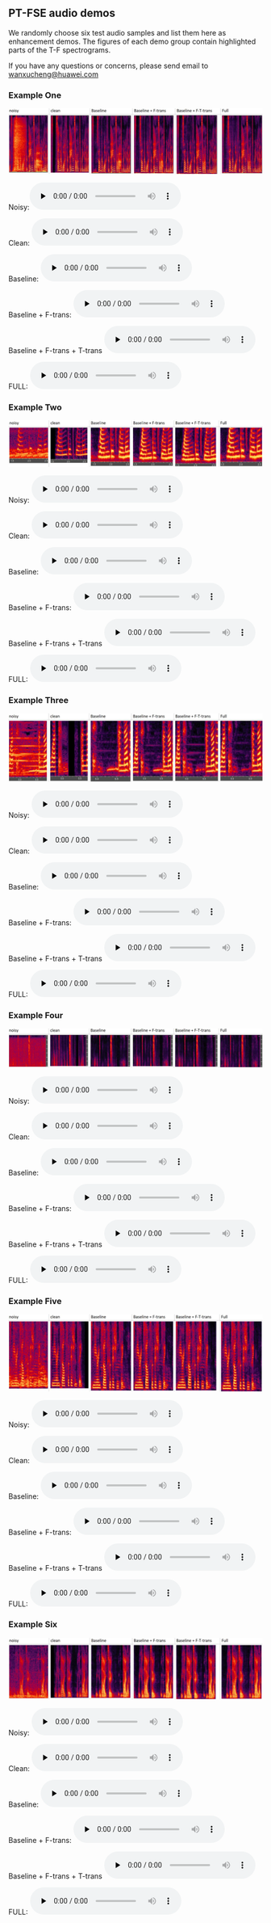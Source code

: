 ## PT-FSE audio demos
We randomly choose six test audio samples and list them here as enhancement demos.
The figures of each demo group contain highlighted parts of the T-F spectrograms.

If you have any questions or concerns, please send email to wanxucheng@huawei.com


### Example One

![avatar](./figures/field50.JPG)

Noisy:<audio id="audio" controls="" preload="none">
    <source id="mp3" src="./audios/noisy_clnsp22_breath_21983_0_snr1_tl-18_fileid_50.wav">
</audio>

Clean:
<audio id="audio" controls="" preload="none">
    <source id="mp3" src="./audios/clean_fileid_50.wav">
</audio>

Baseline:
<audio id="audio" controls="" preload="none">
    <source id="mp3" src="./audios/baseline_clnsp22_breath_21983_0_snr1_tl-18_fileid_50.wav">
</audio>

Baseline + F-trans:
<audio id="audio" controls="" preload="none">
    <source id="mp3" src="./audios/Ftrans_clnsp22_breath_21983_0_snr1_tl-18_fileid_50.wav">
</audio>

Baseline + F-trans + T-trans
<audio id="audio" controls="" preload="none">
    <source id="mp3" src="./audios/FTtrans_clnsp22_breath_21983_0_snr1_tl-18_fileid_50.wav">
</audio>

FULL:
<audio id="audio" controls="" preload="none">
    <source id="mp3" src="./audios/FULL_clnsp22_breath_21983_0_snr1_tl-18_fileid_50.wav">
</audio>



### Example Two

![avatar](./figures/field101.JPG)

Noisy:
<audio id="audio" controls="" preload="none">
    <source id="mp3" src="./audios/noisy_clnsp198_bus_56903_0_snr0_tl-32_fileid_101.wav">
</audio>

Clean:
<audio id="audio" controls="" preload="none">
    <source id="mp3" src="./audios/clean_fileid_50.wav">
</audio>

Baseline:
<audio id="audio" controls="" preload="none">
    <source id="mp3" src="./audios/baseline_clnsp198_bus_56903_0_snr0_tl-32_fileid_101.wav">
</audio>

Baseline + F-trans:
<audio id="audio" controls="" preload="none">
    <source id="mp3" src="./audios/Ftrans_clnsp198_bus_56903_0_snr0_tl-32_fileid_101.wav">
</audio>

Baseline + F-trans + T-trans
<audio id="audio" controls="" preload="none">
    <source id="mp3" src="./audios/FTtrans_clnsp198_bus_56903_0_snr0_tl-32_fileid_101.wav">
</audio>

FULL:
<audio id="audio" controls="" preload="none">
    <source id="mp3" src="./audios/FULL_clnsp198_bus_56903_0_snr0_tl-32_fileid_101.wav">
</audio>



### Example Three

![avatar](./figures/field58.JPG)

Noisy:
<audio id="audio" controls="" preload="none">
    <source id="mp3" src="./audios/noisy_clnsp149_SjEWn2DhLDs_snr0_tl-23_fileid_58.wav">
</audio>

Clean:
<audio id="audio" controls="" preload="none">
    <source id="mp3" src="./audios/clean_fileid_58.wav">
</audio>

Baseline:
<audio id="audio" controls="" preload="none">
    <source id="mp3" src="./audios/baseline_clnsp149_SjEWn2DhLDs_snr0_tl-23_fileid_58.wav">
</audio>

Baseline + F-trans:
<audio id="audio" controls="" preload="none">
    <source id="mp3" src="./audios/Ftrans_clnsp149_SjEWn2DhLDs_snr0_tl-23_fileid_58.wav">
</audio>

Baseline + F-trans + T-trans
<audio id="audio" controls="" preload="none">
    <source id="mp3" src="./audios/FTtrans_clnsp149_SjEWn2DhLDs_snr0_tl-23_fileid_58.wav">
</audio>

FULL:
<audio id="audio" controls="" preload="none">
    <source id="mp3" src="./audios/FULL_clnsp149_SjEWn2DhLDs_snr0_tl-23_fileid_58.wav">
</audio>



### Example Four

![avatar](./figures/field125.JPG)

Noisy:
<audio id="audio" controls="" preload="none">
    <source id="mp3" src="./audios/noisy_clnsp156_water_320289_2_snr3_tl-19_fileid_125.wav">
</audio>

Clean:
<audio id="audio" controls="" preload="none">
    <source id="mp3" src="./audios/clean_fileid_125.wav">
</audio>

Baseline:
<audio id="audio" controls="" preload="none">
    <source id="mp3" src="./audios/baseline_clnsp156_water_320289_2_snr3_tl-19_fileid_125.wav">
</audio>

Baseline + F-trans:
<audio id="audio" controls="" preload="none">
    <source id="mp3" src="./audios/Ftrans_clnsp156_water_320289_2_snr3_tl-19_fileid_125.wav">
</audio>

Baseline + F-trans + T-trans
<audio id="audio" controls="" preload="none">
    <source id="mp3" src="./audios/FTtrans_clnsp156_water_320289_2_snr3_tl-19_fileid_125.wav">
</audio>

FULL:
<audio id="audio" controls="" preload="none">
    <source id="mp3" src="./audios/FULL_clnsp156_water_320289_2_snr3_tl-19_fileid_125.wav">
</audio>



### Example Five

![avatar](./figures/field280.JPG)

Noisy:
<audio id="audio" controls="" preload="none">
    <source id="mp3" src="./audios/noisy_clnsp430_babble_188218_23_snr8_tl-22_fileid_280.wav">
</audio>

Clean:
<audio id="audio" controls="" preload="none">
    <source id="mp3" src="./audios/clean_fileid_280.wav">
</audio>

Baseline:
<audio id="audio" controls="" preload="none">
    <source id="mp3" src="./audios/baseline_clnsp430_babble_188218_23_snr8_tl-22_fileid_280.wav">
</audio>

Baseline + F-trans:
<audio id="audio" controls="" preload="none">
    <source id="mp3" src="./audios/Ftrans_clnsp430_babble_188218_23_snr8_tl-22_fileid_280.wav">
</audio>

Baseline + F-trans + T-trans
<audio id="audio" controls="" preload="none">
    <source id="mp3" src="./audios/FTtrans_clnsp430_babble_188218_23_snr8_tl-22_fileid_280.wav">
</audio>

FULL:
<audio id="audio" controls="" preload="none">
    <source id="mp3" src="./audios/FULL_clnsp430_babble_188218_23_snr8_tl-22_fileid_280.wav">
</audio>



### Example Six

![avatar](./figures/field300.JPG)

Noisy:
<audio id="audio" controls="" preload="none">
    <source id="mp3" src="./audios/noisy_clnsp57_bus_84241_3_snr2_tl-30_fileid_300.wav">
</audio>

Clean:
<audio id="audio" controls="" preload="none">
    <source id="mp3" src="./audios/clean_fileid_300.wav">
</audio>

Baseline:
<audio id="audio" controls="" preload="none">
    <source id="mp3" src="./audios/baseline_clnsp57_bus_84241_3_snr2_tl-30_fileid_300.wav">
</audio>

Baseline + F-trans:
<audio id="audio" controls="" preload="none">
    <source id="mp3" src="./audios/Ftrans_clnsp57_bus_84241_3_snr2_tl-30_fileid_300.wav">
</audio>

Baseline + F-trans + T-trans
<audio id="audio" controls="" preload="none">
    <source id="mp3" src="./audios/FTtrans_clnsp57_bus_84241_3_snr2_tl-30_fileid_300.wav">
</audio>

FULL:
<audio id="audio" controls="" preload="none">
    <source id="mp3" src="./audios/FULL_clnsp57_bus_84241_3_snr2_tl-30_fileid_300.wav">
</audio>

